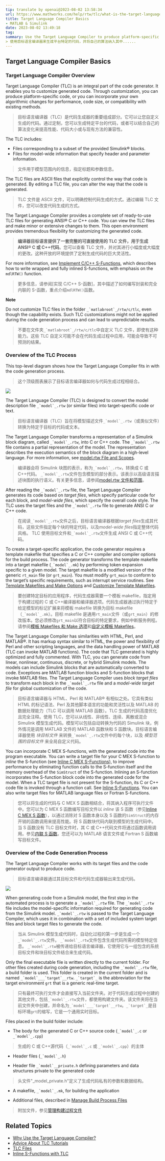 ```yaml
---
tip: translate by openai@2023-08-02 13:58:34
url: https://www.mathworks.com/help/rtw/tlc/what-is-the-target-language-compiler.html
title: Target Language Compiler Basics
- MATLAB & Simulink
date: 2023-08-02 13:49:18
tag: 
summary: Use the Target Language Compiler to produce platform-specific code and incorporate your own algorithm......
> 使用目标语言编译器来生成平台特定的代码，并将自己的算法纳入其中......
---
```


## Target Language Compiler Basics

### Target Language Compiler Overview

Target Language Compiler (TLC) is an integral part of the code generator. It enables you to customize generated code. Through customization, you can produce platform-specific code, or you can incorporate your own algorithmic changes for performance, code size, or compatibility with existing methods.

> 目标语言编译器（TLC）是代码生成器的重要组成部分。它可以让您自定义生成的代码。通过定制，您可以生成特定平台的代码，或者可以结合自己的算法变化来提高性能、代码大小或与现有方法的兼容性。

The TLC includes:

- Files corresponding to a subset of the provided Simulink® blocks.
- Files for model-wide information that specify header and parameter information.

> 文件用于模型范围内的信息，指定标题和参数信息。

The TLC files are ASCII files that explicitly control the way that code is generated. By editing a TLC file, you can alter the way that the code is generated.

> TLC 文件是 ASCII 文件，可以明确控制代码生成的方式。通过编辑 TLC 文件，您可以改变代码生成的方式。

The Target Language Compiler provides a complete set of ready-to-use TLC files for generating ANSI® C or C++ code. You can view the TLC files and make minor or extensive changes to them. This open environment provides tremendous flexibility for customizing the generated code.

> **编译器目标语言提供了一套完整的可直接使用的 TLC 文件，用于生成 ANSI® C 或 C++代码**。您可以查看 TLC 文件，并对其进行小幅度或大幅度的更改。这种开放的环境提供了定制生成代码的巨大灵活性。

For more information, see [Implement C/C++ S-Functions](https://www.mathworks.com/help/simulink/c-c-s-functions.html), which describes how to write wrapped and fully inlined S-functions, with emphasis on the `mdlRTW()` function.

> 更多信息，请参阅[实现 C/C++ S-函数]，其中描述了如何编写封装和完全内联的 S-函数，重点介绍`mdlRTW()`函数。

**Note**

Do not customize TLC files in the folder `` _`matlabroot`_/rtw/c/tlc ``, even though the capability exists. Such TLC customizations might not be applied during the code generation process and can lead to unpredictable results.

> 不要在文件夹`` _`matlabroot`_/rtw/c/tlc ``中自定义 TLC 文件，即使有这种能力。这些 TLC 自定义可能不会在代码生成过程中应用，可能会导致不可预测的结果。

### Overview of the TLC Process

This top-level diagram shows how the Target Language Compiler fits in with the code generation process.

> 这个顶级图表展示了目标语言编译器如何与代码生成过程相结合。

![](https://www.mathworks.com/help/rtw/tlc/tlc_process_overview.png)

The Target Language Compiler (TLC) is designed to convert the model description file `` _`model`_.rtw `` (or similar files) into target-specific code or text.

> 目标语言编译器（TLC）旨在将模型描述文件`` _`model`_.rtw ``（或类似文件）转换为特定于目标的代码或文本。

The Target Language Compiler transforms a representation of a Simulink block diagram, called `` _`model`_.rtw ``, into C or C++ code. The `` _`model`_.rtw `` file contains a partial representation of the model. The representation describes the execution semantics of the block diagram in a high-level language. For more information, see [model.rtw File and Scopes](https://www.mathworks.com/help/rtw/tlc/introduction-to-the-model-rtw-file.html).

> 编译器会将 Simulink 块图的表示，称为`` _`model`_.rtw ``，转换成 C 或 C++代码。 `` _`model`_.rtw ``文件包含模型的部分表示。该表示以高级语言描述块图的执行语义。有关更多信息，请参阅[model.rtw 文件和范围](https://www.mathworks.com/help/rtw/tlc/introduction-to-the-model-rtw-file.html)。

After reading the `` _`model`_.rtw `` file, the Target Language Compiler generates its code based on _target files_, which specify particular code for each block, and _model-wide files_, which specify the overall code style. The TLC uses the target files and the `` _`model`_.rtw `` file to generate ANSI C or C++ code.

> 在阅读`` _`model`_.rtw ``文件之后，目标语言编译器根据*target files*生成其代码，这些文件指定每个块的特定代码，以及*model-wide files*指定整体代码风格。 TLC 使用目标文件和`` _`model`_.rtw ``文件生成 ANSI C 或 C++代码。

To create a target-specific application, the code generator requires a template makefile that specifies a C or C++ compiler and compiler options for the build process. The code generator transforms the template makefile into a target makefile (`` _`model`_.mk ``) by performing token expansion specific to a given model. The target makefile is a modified version of the generic `rt_main` file (or `grt_main`). You must modify `grt_main` to conform to the target’s specific requirements, such as interrupt service routines. See [Template Makefiles and Make Options](https://www.mathworks.com/help/rtw/ug/template-makefiles-and-make-options.html) and [Customize Template Makefiles](https://www.mathworks.com/help/rtw/ug/customizing-template-makefiles.html).

> 要创建特定目标的应用程序，代码生成器需要一个模板 makefile，指定用于构建过程的 C 或 C++编译器和编译器选项。代码生成器通过执行特定于给定模型的标记扩展来将模板 makefile 转换为目标 makefile（`` _`model`_.mk ``）。目标 makefile 是通用`rt_main`文件（或`grt_main`）的修改版本。您必须修改`grt_main`以符合目标的特定要求，例如中断服务例程。请参阅[模板 Makefiles 和 Make 选项](https://www.mathworks.com/help/rtw/ug/template-makefiles-and-make-options.html)和[自定义模板 Makefiles](https://www.mathworks.com/help/rtw/ug/customizing-template-makefiles.html)。

The Target Language Compiler has similarities with HTML, Perl, and MATLAB®. It has markup syntax similar to HTML, the power and flexibility of Perl and other scripting languages, and the data handling power of MATLAB (TLC can invoke MATLAB functions). The code that TLC generated is highly optimized and fully commented. With TLC, you can generate code from linear, nonlinear, continuous, discrete, or hybrid Simulink models. The models can include Simulink blocks that are automatically converted to code. Exceptions are MATLAB function blocks and S-function blocks that invoke MATLAB files. The Target Language Compiler uses _block target files_ to transform each block in the `` _`model`_.rtw `` file and a _model-wide target file_ for global customization of the code.

> 目标语言编译器与 HTML、Perl 和 MATLAB® 有相似之处。它具有类似 HTML 的标记语法、Perl 及其他脚本语言的功能和灵活性以及 MATLAB 的数据处理能力（TLC 可以调用 MATLAB 函数）。TLC 生成的代码高度优化且完全注释。使用 TLC，您可以从线性、非线性、连续、离散或混合 Simulink 模型生成代码。模型可以包括自动转换为代码的 Simulink 块，例外情况是调用 MATLAB 文件的 MATLAB 函数块和 S 函数块。目标语言编译器使用 _块目标文件_ 来转换`` _`model`_.rtw ``文件中的每个块，以及 _模型范围的目标文件_ 来全局自定义代码。

You can incorporate C MEX S-functions, with the generated code into the program executable. You can write a target file for your C MEX S-function to _inline_ the S-function (see [Inline C MEX S-Functions](https://www.mathworks.com/help/rtw/tlc/inlining-c-mex-s-functions.html)), to improve performance by eliminating function calls to the S-function itself and the memory overhead of the `SimStruct` of the S-function. Inlining an S-function incorporates the S-function block code into the generated code for the model. When a TLC target file is not present for the S-function, its C or C++ code file is invoked through a function call. See [Inline S-Functions](https://www.mathworks.com/help/rtw/tlc/introduction-inline-s-functions.html). You can also write target files for MATLAB language files or Fortran S-functions.

> 您可以将生成的代码与 C MEX S 函数相结合，将其纳入程序可执行文件中。您可以为 C MEX S 函数编写目标文件以 _inline_ 该 S 函数（参见[Inline C MEX S 函数](https://www.mathworks.com/help/rtw/tlc/inlining-c-mex-s-functions.html)），以通过消除对 S 函数本身以及 S 函数的`SimStruct`的内存开销的函数调用来提高性能。将 S 函数块代码内联到模型的生成代码中。当 S 函数没有 TLC 目标文件时，其 C 或 C++代码文件将通过函数调用调用。参见[内联 S 函数](https://www.mathworks.com/help/rtw/tlc/introduction-inline-s-functions.html)。您还可以为 MATLAB 语言文件或 Fortran S 函数编写目标文件。

### Overview of the Code Generation Process

The Target Language Compiler works with its target files and the code generator output to produce code.

> 目标语言编译器通过其目标文件和代码生成器输出来生成代码。

![](https://www.mathworks.com/help/rtw/tlc/tlc_code_gen_process_flow.png)

When generating code from a Simulink model, the first step in the automated process is to generate a `` _`model`_.rtw `` file. The `` _`model`_.rtw `` file includes the model-specific information required for generating code from the Simulink model. `` _`model`_.rtw `` is passed to the Target Language Compiler, which uses it in combination with a set of included system target files and block target files to generate the code.

> 当从 Simulink 模型生成代码时，自动化过程的第一步是生成一个`` _`model`_.rtw ``文件。 `` _`model`_.rtw ``文件包含生成代码所需的模型特定信息。 `` _`model`_.rtw ``被传递给目标语言编译器，它使用它与一组包含的系统目标文件和块目标文件结合来生成代码。

Only the final executable file is written directly to the current folder. For other files created during code generation, including the `` _`model`_.rtw `` file, a build folder is used. This folder is created in the current folder and is named `` _`model`___`target`__rtw ``. `` _`target`_ `` is the abbreviation for the target environment `grt` that is a generic real-time target.

> 只有最终可执行文件才会直接写入当前文件夹。对于代码生成过程中创建的其他文件，包括`` _`model`_.rtw ``文件，都使用构建文件夹。该文件夹将在当前文件夹中创建，并命名为`` _`model`___`target`__rtw ``。`` _`target`_ ``是目标环境`grt`的缩写，它是一个通用实时目标。

Files placed in the build folder include:

- The body for the generated C or C++ source code (`` _`model`_.c `` or `` _`model`_.cpp ``)

> 生成的 C 或 C++源代码（`` _`model`_.c `` 或 `` _`model`_.cpp ``）的主体

- Header files (`` _`model`_.h ``)

- Header file `` _`model`__private.h `` defining parameters and data structures private to the generated code

> 头文件"\_model_private.h"定义了生成代码私有的参数和数据结构。

- A makefile, `` _`model`_.mk ``, for building the application

- Additional files, described in [Manage Build Process Files](https://www.mathworks.com/help/rtw/ug/build-process-files.html)

> 附加文件，参见[管理构建过程文件](https://www.mathworks.com/help/rtw/ug/build-process-files.html)

## Related Topics

- [Why Use the Target Language Compiler?](https://www.mathworks.com/help/rtw/tlc/target-language-compiler-capabilities.html)
- [Advice About TLC Tutorials](https://www.mathworks.com/help/rtw/tlc/introduction-tlc-tutorials.html)
- [TLC Files](https://www.mathworks.com/help/rtw/tlc/tlc-files.html)
- [Inline S-Functions with TLC](https://www.mathworks.com/help/rtw/tlc/inlining-s-functions-with-tlc.html)
